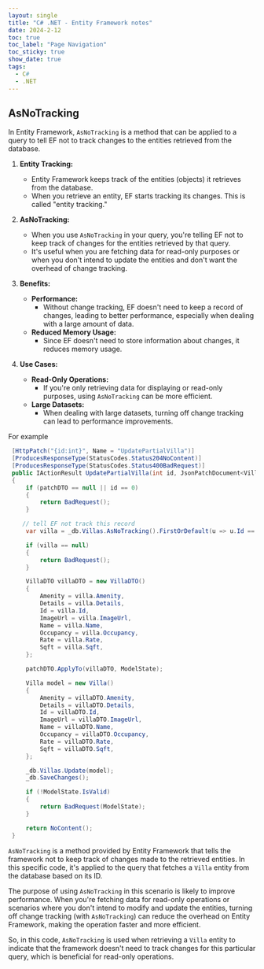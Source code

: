 ```yaml
---
layout: single
title: "C# .NET - Entity Framework notes"
date: 2024-2-12
toc: true
toc_label: "Page Navigation"
toc_sticky: true
show_date: true
tags:
  - C#
  - .NET
---
```


## AsNoTracking

In Entity Framework, `AsNoTracking` is a method that can be applied to a query to tell EF not to track changes to the entities retrieved from the database.

1. **Entity Tracking:**

    - Entity Framework keeps track of the entities (objects) it retrieves from the database.
    - When you retrieve an entity, EF starts tracking its changes. This is called "entity tracking."

2. **AsNoTracking:**

    - When you use `AsNoTracking` in your query, you're telling EF not to keep track of changes for the entities retrieved by that query.
    - It's useful when you are fetching data for read-only purposes or when you don't intend to update the entities and don't want the overhead of change tracking.

3. **Benefits:**

    - **Performance:**
      - Without change tracking, EF doesn't need to keep a record of changes, leading to better performance, especially when dealing with a large amount of data.
    - **Reduced Memory Usage:**
      - Since EF doesn't need to store information about changes, it reduces memory usage.

4. **Use Cases:**

    - **Read-Only Operations:**
      - If you're only retrieving data for displaying or read-only purposes, using `AsNoTracking` can be more efficient.
    - **Large Datasets:**
      - When dealing with large datasets, turning off change tracking can lead to performance improvements.

For example

```csharp
 [HttpPatch("{id:int}", Name = "UpdatePartialVilla")]
 [ProducesResponseType(StatusCodes.Status204NoContent)]
 [ProducesResponseType(StatusCodes.Status400BadRequest)]
 public IActionResult UpdatePartialVilla(int id, JsonPatchDocument<VillaDTO> patchDTO)
 {
     if (patchDTO == null || id == 0)
     {
         return BadRequest();
     }

    // tell EF not track this record
     var villa = _db.Villas.AsNoTracking().FirstOrDefault(u => u.Id == id);

     if (villa == null)
     {
         return BadRequest();
     }

     VillaDTO villaDTO = new VillaDTO()
     {
         Amenity = villa.Amenity,
         Details = villa.Details,
         Id = villa.Id,
         ImageUrl = villa.ImageUrl,
         Name = villa.Name,
         Occupancy = villa.Occupancy,
         Rate = villa.Rate,
         Sqft = villa.Sqft,
     };

     patchDTO.ApplyTo(villaDTO, ModelState);

     Villa model = new Villa()
     {
         Amenity = villaDTO.Amenity,
         Details = villaDTO.Details,
         Id = villaDTO.Id,
         ImageUrl = villaDTO.ImageUrl,
         Name = villaDTO.Name,
         Occupancy = villaDTO.Occupancy,
         Rate = villaDTO.Rate,
         Sqft = villaDTO.Sqft,
     };

     _db.Villas.Update(model);
     _db.SaveChanges();

     if (!ModelState.IsValid)
     {
         return BadRequest(ModelState);
     }

     return NoContent();
 }
```

`AsNoTracking` is a method provided by Entity Framework that tells the framework not to keep track of changes made to the retrieved entities. In this specific code, it's applied to the query that fetches a `Villa` entity from the database based on its ID.

The purpose of using `AsNoTracking` in this scenario is likely to improve performance. When you're fetching data for read-only operations or scenarios where you don't intend to modify and update the entities, turning off change tracking (with `AsNoTracking`) can reduce the overhead on Entity Framework, making the operation faster and more efficient.

So, in this code, `AsNoTracking` is used when retrieving a `Villa` entity to indicate that the framework doesn't need to track changes for this particular query, which is beneficial for read-only operations.

